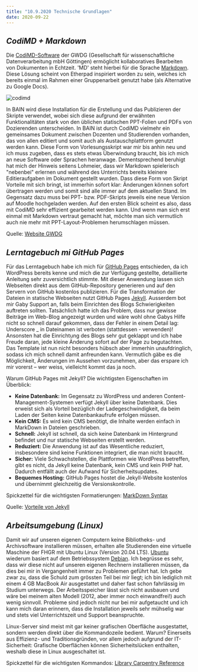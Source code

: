 ```yaml
---
title: "10.9.2020 Technische Grundlagen"
date: 2020-09-22
---
```

## *CodiMD + Markdown*
Die [CodiMD-Software](https://pad.gwdg.de) der GWDG (Gesellschaft für wissenschaftliche Datenverarbeitung mbH Göttingen) ermöglicht kollaboratives Bearbeiten von Dokumenten in Echtzeit. 'MD' steht hierbei für die Sprache [Markdown](https://de.wikipedia.org/wiki/Markdown). Diese Lösung scheint von Etherpad inspiriert worden zu sein, welches ich bereits einmal im Rahmen einer Gruppenarbeit genutzt habe (als Alternative zu Google Docs). 

![codimd]({{site.baseurl}}/images/codimd.png)

In BAIN wird diese Installation für die Erstellung und das Publizieren der Skripte verwendet, wobei sich diese aufgrund der erwähnten Funktionalitäten stark von den üblichen statischen PPT-Folien und PDFs von Dozierenden unterscheiden. In BAIN ist durch CodiMD vielmehr ein gemeinsames Dokument zwischen Dozenten und Studierenden vorhanden, das von allen editiert und somit auch als Austauschplattform genutzt werden kann. Diese Form von Vorlesungsskript war mir bis anhin neu und ich muss zugeben, dass es stets etwas Überwindung braucht, bis ich mich an neue Software oder Sprachen heranwage. Dementsprechend beruhigt hat mich der Hinweis seitens Lohmeier, dass wir Markdown spielerisch "nebenbei" erlernen und während des Unterrichts bereits kleinere Editieraufgaben im Dokument gestellt wurden. Dass diese Form von Skript Vorteile mit sich bringt, ist immerhin sofort klar: Änderungen können sofort übertragen werden und somit sind alle immer auf dem aktuellen Stand. Im Gegensatz dazu muss bei PPT- bzw. PDF-Skripts jeweils eine neue Version auf Moodle hochgeladen werden. Auf den ersten Blick scheint es also, dass mit CodiMD sehr effizient gearbeitet werden kann. Und wenn man sich erst einmal mit Markdown vertraut gemacht hat, möchte man sich vermutlich auch nie mehr mit PPT-Layout-Problemen herumschlagen müssen.

Quelle: [Website GWDG](https://info.gwdg.de/docs-dev/doku.php?id=de:services:email_collaboration:codimd)

## *Lerntagebuch mi GitHub Pages*
Für das Lerntagebuch habe ich mich für [GitHub Pages](https://pages.github.com) entschieden, da ich WordPress bereits kenne und mich die zur Verfügung gestellte, detaillierte Anleitung sehr zuversichtlich stimmte. Mit dieser Anwendung lassen sich Webseiten direkt aus dem GitHub-Repository generieren und auf den Servern von GitHub kostenlos publizieren. Für die Transformation der Dateien in statische Webseiten nutzt GitHub Pages [Jekyll]( https://jekyllrb.com). Ausserdem bot mir Gaby Support an, falls beim Einrichten des Blogs Schwierigkeiten auftreten sollten. Tatsächlich hatte ich das Problem, dass nur gewisse Beiträge im Web-Blog angezeigt wurden und wäre wohl ohne Gabys Hilfe nicht so schnell darauf gekommen, dass der Fehler in einem Detail lag: Underscore _ in Dateinamen ist verboten (stattdessen - verwenden)! Ansonsten hat die Einrichtung des Blogs sehr gut geklappt und ich habe Freude daran, jede kleine Änderung sofort auf der Page zu begutachten. Das Template ist nun nicht besonders hübsch aber immerhin unaufdringlich, sodass ich mich schnell damit anfreunden kann. Vermutlich gäbe es die Möglichkeit, Änderungen im Aussehen vorzunehmen, aber das erspare ich mir vorerst – wer weiss, vielleicht kommt das ja noch.

Warum GitHub Pages mit Jekyll? Die wichtigsten Eigenschaften im Überblick:
* **Keine Datenbank:** Im Gegensatz zu WordPress und anderen Content-Management-Systemen verfügt Jekyll über keine Datenbank. Dies erweist sich als Vorteil bezüglich der Ladegeschwindigkeit, da beim Laden der Seiten keine Datenbankaufrufe erfolgen müssen.
* **Kein CMS:** Es wird kein CMS benötigt, die Inhalte werden einfach in MarkDown in Dateien geschrieben.
* **Schnell:** Jekyll ist schnell, da sich keine Datenbank im Hintergrund befindet und nur statische Webseiten erstellt werden.
* **Reduziert:** Die Anwendung ist auf das Wesentliche reduziert, insbesondere sind keine Funktionen integriert, die man nicht braucht.
* **Sicher:** Viele Schwachstellen, die Plattformen wie WordPress betreffen, gibt es nicht, da Jekyll keine Datenbank, kein CMS und kein PHP hat. Dadurch entfällt auch der Aufwand für Sicherheitsupdates.
* **Bequemes Hosting:** GitHub Pages hostet die Jekyll-Website kostenlos und übernimmt gleichzeitig die Versionskontrolle.

Spickzettel für die wichtigsten Formatierungen: [MarkDown Syntax](https://guides.github.com/pdfs/markdown-cheatsheet-online.pdf)

Quelle: [Vorteile von Jekyll]( https://www.smashingmagazine.com/2014/08/build-blog-jekyll-github-pages/)

## *Arbeitsumgebung (Linux)*
Damit wir auf unseren eigenen Computern keine Bibliotheks- und Archivsoftware installieren müssen, erhalten alle Studierenden eine virtuelle Maschine der FHGR mit Ubuntu Linux (Version 20.04 LTS). [Ubuntu](https://de.wikipedia.org/wiki/Ubuntu) wiederum basiert auf dem Betriebssystem [Debian]( https://www.debian.org). Ich begrüsse es sehr, dass wir diese nicht auf unseren eigenen Rechnern installieren müssen, da dies bei mir in Vergangenheit immer zu Problemen geführt hat. Ich gebe zwar zu, dass die Schuld zum grössten Teil bei mir liegt; ich bin lediglich mit einem 4 GB MacBook Air ausgestattet und daher fast schon fahrlässig im Studium unterwegs. Der Arbeitsspeicher lässt sich nicht ausbauen und wäre bei meinem alten Modell (2012, aber immer noch einwandfrei!) auch wenig sinnvoll. Probleme sind jedoch nicht nur bei mir aufgetaucht und ich kann mich daran erinnern, dass die Installation jeweils sehr mühselig war und stets viel Unterrichtszeit und Support beanspruchte.

Linux-Server sind meist mit gar keiner grafischen Oberfläche ausgestattet, sondern werden direkt über die Kommandozeile bedient. Warum? Einerseits aus Effizienz- und Traditionsgründen, vor allem jedoch aufgrund der IT-Sicherheit: Grafische Oberflächen können Sicherheitslücken enthalten, weshalb diese in Linux ausgeschaltet ist. 

Spickzettel für die wichtigsten Kommandos: [Library Carpentry Reference]( https://librarycarpentry.org/lc-shell/reference.html)


